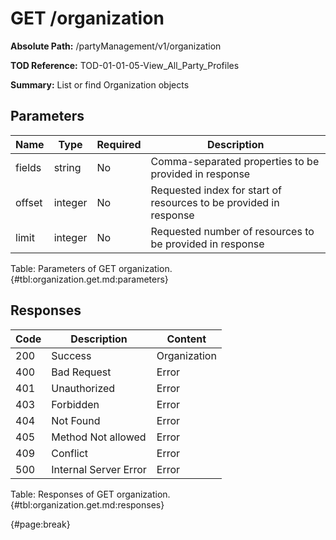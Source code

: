<!--
    ATTENTION: This file was generated via gradle!
               Do NOT manually edit this file! Any such changes will be overwritten!
-->

# GET /organization

**Absolute Path:** /partyManagement/v1/organization

**TOD Reference:** TOD-01-01-05-View_All_Party_Profiles

**Summary:** List or find Organization objects

## Parameters

| Name | Type | Required | Description |
| ------ | ------ | --- | ------------ |
| fields | string | No | Comma-separated properties to be provided in response |
| offset | integer | No | Requested index for start of resources to be provided in response |
| limit | integer | No | Requested number of resources to be provided in response |

Table: Parameters of GET organization. {#tbl:organization.get.md:parameters}

## Responses

| Code | Description | Content |
|------|-------------|---------|
| 200 | Success | Organization |
| 400 | Bad Request | Error |
| 401 | Unauthorized | Error |
| 403 | Forbidden | Error |
| 404 | Not Found | Error |
| 405 | Method Not allowed | Error |
| 409 | Conflict | Error |
| 500 | Internal Server Error | Error |

Table: Responses of GET organization. {#tbl:organization.get.md:responses}

{#page:break}
